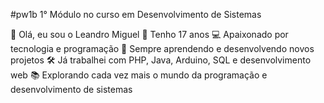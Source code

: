 #pw1b
1° Módulo no curso em Desenvolvimento de Sistemas

👋 Olá, eu sou o Leandro Miguel
🧑 Tenho 17 anos
💻 Apaixonado por tecnologia e programação
🚀 Sempre aprendendo e desenvolvendo novos projetos
🛠️ Já trabalhei com PHP, Java, Arduino, SQL e desenvolvimento web
📚 Explorando cada vez mais o mundo da programação e desenvolvimento de sistemas
